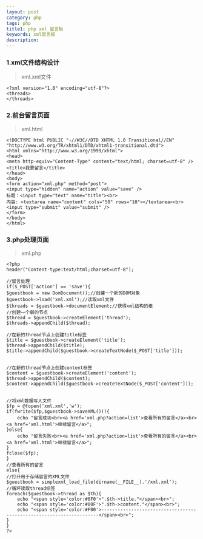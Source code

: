 ```yaml
---
layout: post
category: php
tags: php
title1: php xml 留言板
keywords: xml留言板
description:
---
```


### 1.xml文件结构设计

>xml.xml文件

	<?xml version="1.0" encoding="utf-8"?>
	<threads>
	</threads>

	
### 2.前台留言页面

>xml.html

	<!DOCTYPE html PUBLIC "-//W3C//DTD XHTML 1.0 Transitional//EN" "http://www.w3.org/TR/xhtml1/DTD/xhtml1-transitional.dtd">
	<html xmlns="http://www.w3.org/1999/xhtml">
	<head>
	<meta http-equiv="Content-Type" content="text/html; charset=utf-8" />
	<title>我要留言</title>
	</head>
	<body>
	<form action="xml.php" method="post">
	<input type="hidden" name="action" value="save" />
	标题：<input type="text" name="title"><br>
	内容: <textarea name="content" cols="50" rows="10"></textarea><br>
	<input type="submit" value="submit" />
	</form>
	</body>
	</html>

### 3.php处理页面

>xml.php

	<?php
	header("Content-type:text/html;charset=utf-8");
	
	//留言处理
	if($_POST['action'] == 'save'){
	$guestbook = new DomDocument();//创建一个新的DOM对象
	$guestbook->load('xml.xml');//读取xml文件
	$threads = $guestbook->documentElement;//获得xml结构的根
	//创建一个新的节点
	$thread = $guestbook->createElement('thread');
	$threads->appendChild($thread);
	
	//在新的thread节点上创建title标签
	$title = $guestbook->createElement('title');
	$thread->appendChild($title);
	$title->appendChild($guestbook->createTextNode($_POST['title']));
	
	
	//在新的thread节点上创建content标签
	$content = $guestbook->createElement('content');
	$thread->appendChild($content);
	$content->appendChild($guestbook->createTextNode($_POST['content']));
	
	
	//将xml数据写入文件
	$fp = @fopen('xml.xml','w');
	if(fwrite($fp,$guestbook->saveXML())){
		echo "留言成功<br><a href='xml.php?action=list'>查看所有的留言</a><br><a href='xml.html'>继续留言</a>";
	}else{
		echo "留言失败<br><a href='xml.php?action=list'>查看所有的留言</a><br><a href='xml.html'>继续留言</a>";
	}
	fclose($fp);
	}
	//查看所有的留言
	else{
	//打开用于存储留言的XML文件
	$guestbook = simplexml_load_file(dirname(__FILE__).'/xml.xml');
	//循环读取thread标签
	foreach($guestbook->thread as $th){
		echo "<span style='color:#0F0'>".$th->title."</span><br>";
		echo "<span style='color:#00F'>".$th->content."</span><br>";
		echo "<span style='color:#F00'>---------------------------------------------------------------------</span><br>";	
	}
	}
	?>

